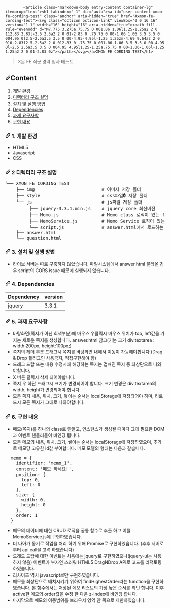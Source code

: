             <article class="markdown-body entry-content container-lg" itemprop="text"><h1 tabindex="-1" dir="auto"><a id="user-content-xmon-fe-cording-test" class="anchor" aria-hidden="true" href="#xmon-fe-cording-test"><svg class="octicon octicon-link" viewBox="0 0 16 16" version="1.1" width="16" height="16" aria-hidden="true"><path fill-rule="evenodd" d="M7.775 3.275a.75.75 0 001.06 1.06l1.25-1.25a2 2 0 112.83 2.83l-2.5 2.5a2 2 0 01-2.83 0 .75.75 0 00-1.06 1.06 3.5 3.5 0 004.95 0l2.5-2.5a3.5 3.5 0 00-4.95-4.95l-1.25 1.25zm-4.69 9.64a2 2 0 010-2.83l2.5-2.5a2 2 0 012.83 0 .75.75 0 001.06-1.06 3.5 3.5 0 00-4.95 0l-2.5 2.5a3.5 3.5 0 004.95 4.95l1.25-1.25a.75.75 0 00-1.06-1.06l-1.25 1.25a2 2 0 01-2.83 0z"></path></svg></a>XMON FE CORDING TEST</h1>
<blockquote>
<p dir="auto">X몬 FE 직군 경력 입사 테스트</p>
</blockquote>
<h2 tabindex="-1" dir="auto"><a id="user-content-content" class="anchor" aria-hidden="true" href="#content"><svg class="octicon octicon-link" viewBox="0 0 16 16" version="1.1" width="16" height="16" aria-hidden="true"><path fill-rule="evenodd" d="M7.775 3.275a.75.75 0 001.06 1.06l1.25-1.25a2 2 0 112.83 2.83l-2.5 2.5a2 2 0 01-2.83 0 .75.75 0 00-1.06 1.06 3.5 3.5 0 004.95 0l2.5-2.5a3.5 3.5 0 00-4.95-4.95l-1.25 1.25zm-4.69 9.64a2 2 0 010-2.83l2.5-2.5a2 2 0 012.83 0 .75.75 0 001.06-1.06 3.5 3.5 0 00-4.95 0l-2.5 2.5a3.5 3.5 0 004.95 4.95l1.25-1.25a.75.75 0 00-1.06-1.06l-1.25 1.25a2 2 0 01-2.83 0z"></path></svg></a>Content</h2>
<ol dir="auto">
<li><a href="#dev-spec">개발 환경</a></li>
<li><a href="#folder-sturcture">디렉터리 구조 설명</a></li>
<li><a href="#installation">설치 및 실행 방법</a></li>
<li><a href="#dependencies">Dependencies</a></li>
<li><a href="#requirement">과제 요구사항</a></li>
<li><a href="#solution">구현 내용</a></li>
</ol>
<h3 id="user-content-dev-spec" tabindex="-1" dir="auto"><a id="user-content-----1-개발-환경" class="anchor" aria-hidden="true" href="#----1-개발-환경"><svg class="octicon octicon-link" viewBox="0 0 16 16" version="1.1" width="16" height="16" aria-hidden="true"><path fill-rule="evenodd" d="M7.775 3.275a.75.75 0 001.06 1.06l1.25-1.25a2 2 0 112.83 2.83l-2.5 2.5a2 2 0 01-2.83 0 .75.75 0 00-1.06 1.06 3.5 3.5 0 004.95 0l2.5-2.5a3.5 3.5 0 00-4.95-4.95l-1.25 1.25zm-4.69 9.64a2 2 0 010-2.83l2.5-2.5a2 2 0 012.83 0 .75.75 0 001.06-1.06 3.5 3.5 0 00-4.95 0l-2.5 2.5a3.5 3.5 0 004.95 4.95l1.25-1.25a.75.75 0 00-1.06-1.06l-1.25 1.25a2 2 0 01-2.83 0z"></path></svg></a>
    1. 개발 환경
</h3>
<ul dir="auto">
<li>HTML5</li>
<li>Javascript</li>
<li>CSS</li>
</ul>
<h3 id="user-content-folder-sturcture" tabindex="-1" dir="auto"><a id="user-content-----2-디렉터리-구조-설명" class="anchor" aria-hidden="true" href="#----2-디렉터리-구조-설명"><svg class="octicon octicon-link" viewBox="0 0 16 16" version="1.1" width="16" height="16" aria-hidden="true"><path fill-rule="evenodd" d="M7.775 3.275a.75.75 0 001.06 1.06l1.25-1.25a2 2 0 112.83 2.83l-2.5 2.5a2 2 0 01-2.83 0 .75.75 0 00-1.06 1.06 3.5 3.5 0 004.95 0l2.5-2.5a3.5 3.5 0 00-4.95-4.95l-1.25 1.25zm-4.69 9.64a2 2 0 010-2.83l2.5-2.5a2 2 0 012.83 0 .75.75 0 001.06-1.06 3.5 3.5 0 00-4.95 0l-2.5 2.5a3.5 3.5 0 004.95 4.95l1.25-1.25a.75.75 0 00-1.06-1.06l-1.25 1.25a2 2 0 01-2.83 0z"></path></svg></a>
    2 디렉터리 구조 설명
</h3>
<div class="highlight highlight-source-shell notranslate position-relative overflow-auto" dir="auto" data-snippet-clipboard-copy-content="└── XMON FE CORDING TEST
    ├── img                         # 이미지 저장 폴더
    ├── style                       # css파일� 저장 폴더
    └── js                          # js파일 저장 푤더   
         ├── jquery-3.3.1.min.js    # jquery core 최신버전
         ├── Memo.js                # Memo class 로직이 있는 file
         ├── MemoService.js         # Memo Service 로직이 있는 file  
         └── script.js              # answer.html에서 로드하는 스크립트 file
    ├── answer.html                 
    └── question.html             "><pre>└── XMON FE CORDING TEST
    ├── img                         <span class="pl-c"><span class="pl-c">#</span> 이미지 저장 폴더</span>
    ├── style                       <span class="pl-c"><span class="pl-c">#</span> css파일� 저장 폴더</span>
    └── js                          <span class="pl-c"><span class="pl-c">#</span> js파일 저장 푤더   </span>
         ├── jquery-3.3.1.min.js    <span class="pl-c"><span class="pl-c">#</span> jquery core 최신버전</span>
         ├── Memo.js                <span class="pl-c"><span class="pl-c">#</span> Memo class 로직이 있는 file</span>
         ├── MemoService.js         <span class="pl-c"><span class="pl-c">#</span> Memo Service 로직이 있는 file  </span>
         └── script.js              <span class="pl-c"><span class="pl-c">#</span> answer.html에서 로드하는 스크립트 file</span>
    ├── answer.html                 
    └── question.html             </pre></div>
<h3 id="user-content-installation" tabindex="-1" dir="auto"><a id="user-content-----3-설치-및-실행-방법" class="anchor" aria-hidden="true" href="#----3-설치-및-실행-방법"><svg class="octicon octicon-link" viewBox="0 0 16 16" version="1.1" width="16" height="16" aria-hidden="true"><path fill-rule="evenodd" d="M7.775 3.275a.75.75 0 001.06 1.06l1.25-1.25a2 2 0 112.83 2.83l-2.5 2.5a2 2 0 01-2.83 0 .75.75 0 00-1.06 1.06 3.5 3.5 0 004.95 0l2.5-2.5a3.5 3.5 0 00-4.95-4.95l-1.25 1.25zm-4.69 9.64a2 2 0 010-2.83l2.5-2.5a2 2 0 012.83 0 .75.75 0 001.06-1.06 3.5 3.5 0 00-4.95 0l-2.5 2.5a3.5 3.5 0 004.95 4.95l1.25-1.25a.75.75 0 00-1.06-1.06l-1.25 1.25a2 2 0 01-2.83 0z"></path></svg></a>
    3. 설치 및 실행 방법
</h3>
<ul dir="auto">
<li>라이브 서버는 따로 구축하지 않았습니다. 파일시스템에서 answer.html 불러올 경우 script의 CORS issue 때문에 실행되지 않습니다.</li>
</ul>
<h3 id="user-content-dependencies" tabindex="-1" dir="auto"><a id="user-content-----4-dependencies" class="anchor" aria-hidden="true" href="#----4-dependencies"><svg class="octicon octicon-link" viewBox="0 0 16 16" version="1.1" width="16" height="16" aria-hidden="true"><path fill-rule="evenodd" d="M7.775 3.275a.75.75 0 001.06 1.06l1.25-1.25a2 2 0 112.83 2.83l-2.5 2.5a2 2 0 01-2.83 0 .75.75 0 00-1.06 1.06 3.5 3.5 0 004.95 0l2.5-2.5a3.5 3.5 0 00-4.95-4.95l-1.25 1.25zm-4.69 9.64a2 2 0 010-2.83l2.5-2.5a2 2 0 012.83 0 .75.75 0 001.06-1.06 3.5 3.5 0 00-4.95 0l-2.5 2.5a3.5 3.5 0 004.95 4.95l1.25-1.25a.75.75 0 00-1.06-1.06l-1.25 1.25a2 2 0 01-2.83 0z"></path></svg></a>
    4. Dependencies
</h3>
<table>
<thead>
<tr>
<th>Dependency</th>
<th>version</th>
</tr>
</thead>
<tbody>
<tr>
<td>jquery</td>
<td>3.3.1</td>
</tr>
</tbody>
</table>
<h3 id="user-content-requirement" tabindex="-1" dir="auto"><a id="user-content-----5-과제-요구사항" class="anchor" aria-hidden="true" href="#----5-과제-요구사항"><svg class="octicon octicon-link" viewBox="0 0 16 16" version="1.1" width="16" height="16" aria-hidden="true"><path fill-rule="evenodd" d="M7.775 3.275a.75.75 0 001.06 1.06l1.25-1.25a2 2 0 112.83 2.83l-2.5 2.5a2 2 0 01-2.83 0 .75.75 0 00-1.06 1.06 3.5 3.5 0 004.95 0l2.5-2.5a3.5 3.5 0 00-4.95-4.95l-1.25 1.25zm-4.69 9.64a2 2 0 010-2.83l2.5-2.5a2 2 0 012.83 0 .75.75 0 001.06-1.06 3.5 3.5 0 00-4.95 0l-2.5 2.5a3.5 3.5 0 004.95 4.95l1.25-1.25a.75.75 0 00-1.06-1.06l-1.25 1.25a2 2 0 01-2.83 0z"></path></svg></a>
    5. 과제 요구사항
</h3>
<ul dir="auto">
<li>바탕화면(쪽지가 아닌 회색부분)에 마우스 우클릭시 마우스 위치가 top, left값을 가지는 새로운 쪽지를 생성합니다. answer.html 참고(기본 크기 div.textarea : width:200px, height:100px;)</li>
<li>쪽지의 헤더 부분 드래그시 쪽지를 바탕화면 내에서 이동이 가능해야합니다.(Drag &amp; Drop 플러그인 사용금지, 직접구현해야 함)</li>
<li>드래그 드랍 또는 내용 수정시에 해당하는 쪽지는 겹쳐진 쪽지 중 최상단으로 나와야합니다.</li>
<li>X 버튼 클릭시 삭제 되어야합니다.</li>
<li>쪽지 우 하단 드래그시 크기가 변경되어야 합니다. 크기 변경은 div.textarea의 width, height가 변경되어야 합니다.</li>
<li>모든 쪽지 내용, 위치, 크기, 쌓이는 순서는 localStorage에 저장되어야 하며, 리로드시 모든 쪽지가 그대로 나와야합니다.</li>
</ul>
<h3 id="user-content-solution" tabindex="-1" dir="auto"><a id="user-content-----6-구현-내용" class="anchor" aria-hidden="true" href="#----6-구현-내용"><svg class="octicon octicon-link" viewBox="0 0 16 16" version="1.1" width="16" height="16" aria-hidden="true"><path fill-rule="evenodd" d="M7.775 3.275a.75.75 0 001.06 1.06l1.25-1.25a2 2 0 112.83 2.83l-2.5 2.5a2 2 0 01-2.83 0 .75.75 0 00-1.06 1.06 3.5 3.5 0 004.95 0l2.5-2.5a3.5 3.5 0 00-4.95-4.95l-1.25 1.25zm-4.69 9.64a2 2 0 010-2.83l2.5-2.5a2 2 0 012.83 0 .75.75 0 001.06-1.06 3.5 3.5 0 00-4.95 0l-2.5 2.5a3.5 3.5 0 004.95 4.95l1.25-1.25a.75.75 0 00-1.06-1.06l-1.25 1.25a2 2 0 01-2.83 0z"></path></svg></a>
    6. 구현 내용
</h3>
<ul dir="auto">
<li>메모(쪽지)를 하나의 class로 만들고, 인스턴스가 생성될 때마다 그에 필요한 DOM과 이벤트 핸들러들이 바인딩 됩니다.</li>
<li>모든 메모의 내용, 위치, 크기, 쌓이는 순서는 localStorage에 저장하였으며, 추가로 메모당 고유한 id값 부여합니다. 메모 모델의 형태는 다음과 같습니다.</li>
</ul>
<div class="highlight highlight-source-shell notranslate position-relative overflow-auto" dir="auto" data-snippet-clipboard-copy-content="  memo = {
    identifier: 'memo_1',
    content: '메모 하세요!',
    position: {
      top: 0,
      left: 0
    },
    size: {
      width: 0,
      height: 0
    },
    order: 1
  }"><pre>  memo = {
    identifier: <span class="pl-s"><span class="pl-pds">'</span>memo_1<span class="pl-pds">'</span></span>,
    content: <span class="pl-s"><span class="pl-pds">'</span>메모 하세요!<span class="pl-pds">'</span></span>,
    position: {
      top: 0,
      left: 0
    },
    size: {
      width: 0,
      height: 0
    },
    order: 1
  }</pre></div>
<ul dir="auto">
<li>메모의 데이터에 대한 CRUD 로직을 공통 함수로 추출 하고 이를 MemoService.js에 구현하였습니다.</li>
<li>더 나아가 동기로 작업을 처리 하기 위해 Promise로 구현하였습니다. (추후 서버로부터 api call을 고려 하였습니다)</li>
<li>드래드 드랍에 대한 이벤트는 처음에는 jquery로 구현하였으나(jquery-ui는 사용하지 않음) 이벤트가 부자연 스러워 HTML5 DragNDrop API로 코드를 리팩토링하였습니다.</li>
<li>리사이즈 역시 javascript로만 구현하였습니다.</li>
<li>메모를 최상단으로 배치시키기 위하여 findHighestOrder라는 function을 구현하였습니다. 본 함수에서는 저장된 메모 리스트의 가장 높은 순서를 리턴 합니다. 이후 active한 메모의 order값을 수정 한 다음 z-index에 바인딩 합니다.</li>
<li>마지막으로 메모의 이동범위를 브라우저 영역 안 쪽으로 제한하였습니다.</li>
</ul>
</article>
